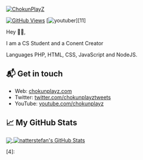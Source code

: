 [![ChokunPlayZ](https://www.chokunplayz.com/)][1]

[![GitHub Views](https://komarev.com/ghpvc/?username=chokunplayz&color=FAC151)][1]
[![youtuber](https://img.shields.io/badge/YouTuber-Follow%20Me-FAC151.svg?logo=youtube&logoWidth=20)][11]

Hey 👋🏻,

I am a CS Student and a Conent Creator

Languages
PHP, HTML, CSS, JavaScript and NodeJS.

## 📬 Get in touch

- Web: [chokunplayz.com][1]
- Twitter: [twitter.com/chokunplayztweets][2]
- YouTube: [youtube.com/chokunplayz][3]

## &#x1f4c8; My GitHub Stats

<a href="https://github.com/ChokunPlayZ">
  <img align="center" src="https://github-readme-stats.vercel.app/api/top-langs/?username=chokunplayz&title_color=000000&text_color=000000" />
</a>

<a href="https://github.com/ChokunPlayZ">
  <img align="center" src="https://github-readme-stats.vercel.app/api?username=chokunplayz&show_icons=true&line_height=27&count_private=true&title_color=000000&text_color=000000&icon_color=FAC051" alt="natterstefan's GitHub Stats" />
</a>

[1]: https://www.chokunplayz.com
[2]: https://twitter.com/intent/follow?screen_name=chokunplayztweets
[3]: https://www.youtube.com/chokunplayz?sub_confirmation=1
[4]: 
